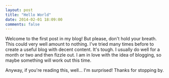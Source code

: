 ```yaml
---
layout: post
title: "Hello World"
date: 2014-02-01 18:09:00
comments: false
---
```


Welcome to the first post in my blog! But please, don't hold your breath. This could very well amount to nothing. I've tried many times before to create a useful blog with decent content. It's tough. I usually do well for a month or two and then fizzle out. I am in love with the idea of blogging, so maybe something will work out this time.

Anyway, if you're reading this, well... I'm surprised! Thanks for stopping by.